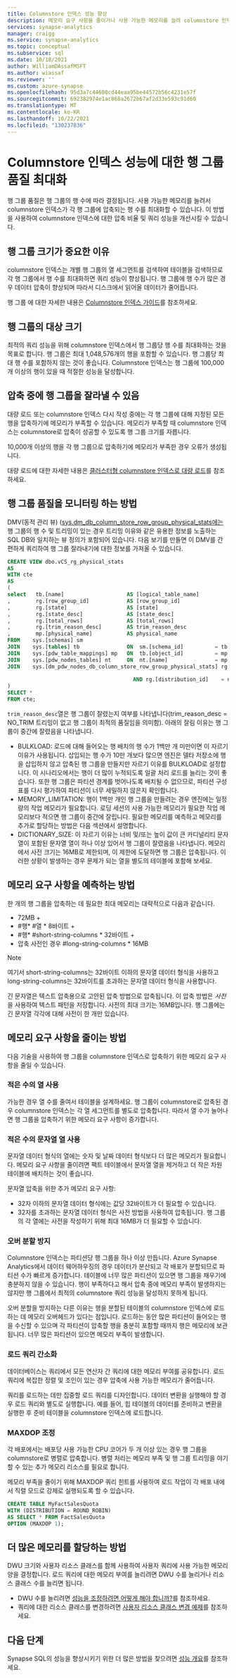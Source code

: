 ```yaml
---
title: Columnstore 인덱스 성능 향상
description: 메모리 요구 사항을 줄이거나 사용 가능한 메모리를 늘려 columnstore 인덱스가 각 행 그룹으로 압축되는 행 수를 최대화합니다.
services: synapse-analytics
manager: craigg
ms.service: synapse-analytics
ms.topic: conceptual
ms.subservice: sql
ms.date: 10/18/2021
author: WilliamDAssafMSFT
ms.author: wiassaf
ms.reviewer: ''
ms.custom: azure-synapse
ms.openlocfilehash: 95d3a7c44608cd44eaa95be44572b56c4231e57f
ms.sourcegitcommit: 692382974e1ac868a2672b67af2d33e593c91d60
ms.translationtype: MT
ms.contentlocale: ko-KR
ms.lasthandoff: 10/22/2021
ms.locfileid: "130237836"
---
```

# <a name="maximize-rowgroup-quality-for-columnstore-index-performance"></a>Columnstore 인덱스 성능에 대한 행 그룹 품질 최대화

행 그룹 품질은 행 그룹의 행 수에 따라 결정됩니다. 사용 가능한 메모리를 늘려서 columnstore 인덱스가 각 행 그룹에 압축되는 행 수를 최대화할 수 있습니다.  이 방법을 사용하여 columnstore 인덱스에 대한 압축 비율 및 쿼리 성능을 개선시킬 수 있습니다.

## <a name="why-the-rowgroup-size-matters"></a>행 그룹 크기가 중요한 이유

columnstore 인덱스는 개별 행 그룹의 열 세그먼트를 검색하여 테이블을 검색하므로 각 행 그룹에서 행 수를 최대화하면 쿼리 성능이 향상됩니다. 행 그룹에 행 수가 많은 경우 데이터 압축이 향상되며 따라서 디스크에서 읽어올 데이터가 줄어듭니다.

행 그룹 에 대한 자세한 내용은 [Columnstore 인덱스 가이드](/sql/relational-databases/indexes/columnstore-indexes-overview?view=azure-sqldw-latest&preserve-view=true)를 참조하세요.

## <a name="target-size-for-rowgroups"></a>행 그룹의 대상 크기

최적의 쿼리 성능을 위해 columnstore 인덱스에서 행 그룹당 행 수를 최대화하는 것을 목표로 합니다. 행 그룹은 최대 1,048,576개의 행을 포함할 수 있습니다. 행 그룹당 최대 행 수를 포함하지 않는 것이 좋습니다. Columnstore 인덱스는 행 그룹에 100,000개 이상의 행이 있을 때 적절한 성능을 달성합니다.

## <a name="rowgroups-can-get-trimmed-during-compression"></a>압축 중에 행 그룹을 잘라낼 수 있음

대량 로드 또는 columnstore 인덱스 다시 작성 중에는 각 행 그룹에 대해 지정된 모든 행을 압축하기에 메모리가 부족할 수 있습니다. 메모리가 부족할 때 columnstore 인덱스는 columnstore로 압축이 성공할 수 있도록 행 그룹 크기를 자릅니다.

10,000개 이상의 행을 각 행 그룹으로 압축하기에 메모리가 부족한 경우 오류가 생성됩니다.

대량 로드에 대한 자세한 내용은 [클러스터형 columnstore 인덱스로 대량 로드](/sql/relational-databases/indexes/columnstore-indexes-data-loading-guidance?view=azure-sqldw-latest#bulk&preserve-view=true)를 참조하세요.

## <a name="how-to-monitor-rowgroup-quality"></a>행 그룹 품질을 모니터링 하는 방법

DMV(동적 관리 뷰) ([sys.dm_db_column_store_row_group_physical_stats에는](/sql/relational-databases/system-dynamic-management-views/sys-dm-db-column-store-row-group-physical-stats-transact-sql?view=azure-sqldw-latest&preserve-view=true) 행 그룹의 행 수 및 트리밍이 있는 경우 트리밍 이유와 같은 유용한 정보를 노출하는 SQL DB와 일치하는 뷰 정의가 포함되어 있습니다. 다음 보기를 만들면 이 DMV를 간편하게 쿼리하여 행 그룹 잘라내기에 대한 정보를 가져올 수 있습니다.

```sql
CREATE VIEW dbo.vCS_rg_physical_stats
AS
WITH cte
AS
(
select   tb.[name]                    AS [logical_table_name]
,        rg.[row_group_id]            AS [row_group_id]
,        rg.[state]                   AS [state]
,        rg.[state_desc]              AS [state_desc]
,        rg.[total_rows]              AS [total_rows]
,        rg.[trim_reason_desc]        AS trim_reason_desc
,        mp.[physical_name]           AS physical_name
FROM    sys.[schemas] sm
JOIN    sys.[tables] tb               ON  sm.[schema_id]          = tb.[schema_id]
JOIN    sys.[pdw_table_mappings] mp   ON  tb.[object_id]          = mp.[object_id]
JOIN    sys.[pdw_nodes_tables] nt     ON  nt.[name]               = mp.[physical_name]
JOIN    sys.[dm_pdw_nodes_db_column_store_row_group_physical_stats] rg      ON  rg.[object_id]     = nt.[object_id]
                                                                            AND rg.[pdw_node_id]   = nt.[pdw_node_id]
                                        AND rg.[distribution_id]    = nt.[distribution_id]
)
SELECT *
FROM cte;
```

`trim_reason_desc`열은 행 그룹이 잘렸는지 여부를 나타냅니다(trim_reason_desc = NO_TRIM 트리밍이 없고 행 그룹이 최적의 품질임을 의미함). 아래의 잘림 이유는 행 그룹이 중간에 잘렸음을 나타냅니다.

- BULKLOAD: 로드에 대해 들어오는 행 배치의 행 수가 1백만 개 미만이면 이 자르기 이유가 사용됩니다. 삽입되는 행 수가 10만 개보다 많으면 엔진은 델타 저장소에 행을 삽입하지 않고 압축된 행 그룹을 만들지만 자르기 이유를 BULKLOAD로 설정합니다. 이 시나리오에서는 행이 더 많이 누적되도록 일괄 처리 로드를 늘리는 것이 좋습니다. 또한 행 그룹은 파티션 경계를 벗어나도록 배치될 수 없으므로, 파티션 구성표를 다시 평가하여 파티션이 너무 세밀하지 않은지 확인합니다.
- MEMORY_LIMITATION: 행이 1백만 개인 행 그룹을 만들려는 경우 엔진에는 일정량의 작업 메모리가 필요합니다. 로딩 세션의 사용 가능한 메모리가 필요한 작업 메모리보다 적으면 행 그룹이 중간에 잘립니다. 필요한 메모리를 예측하고 메모리를 추가로 할당하는 방법은 다음 섹션에서 설명합니다.
- DICTIONARY_SIZE: 이 자르기 이유는 너비 및/또는 높이 값이 큰 카디널리티 문자열이 포함된 문자열 열이 하나 이상 있어서 행 그룹이 잘렸음을 나타냅니다. 메모리에서 사전 크기는 16MB로 제한되며, 이 제한에 도달하면 행 그룹은 압축됩니다. 이러한 상황이 발생하는 경우 문제가 되는 열을 별도의 테이블에 포함해 보세요.

## <a name="how-to-estimate-memory-requirements"></a>메모리 요구 사항을 예측하는 방법

한 개의 행 그룹을 압축하는 데 필요한 최대 메모리는 대략적으로 다음과 같습니다.

- 72MB +
- \#행\* \#열 \* 8바이트 +
- \#행\* \#short-string-columns \* 32바이트 +
- 압축 사전인 경우 \#long-string-columns \* 16MB

> [!NOTE]
> 여기서 short-string-columns는 32바이트 이하의 문자열 데이터 형식을 사용하고 long-string-columns는 32바이트를 초과하는 문자열 데이터 형식을 사용합니다.

긴 문자열은 텍스트 압축용으로 고안된 압축 방법으로 압축됩니다. 이 압축 방법은 *사전* 을 사용하여 텍스트 패턴을 저장합니다. 사전의 최대 크기는 16MB입니다. 행 그룹에는 긴 문자열 각각에 대해 사전이 한 개만 있습니다.

## <a name="ways-to-reduce-memory-requirements"></a>메모리 요구 사항을 줄이는 방법

다음 기술을 사용하여 행 그룹을 columnstore 인덱스로 압축하기 위한 메모리 요구 사항을 줄일 수 있습니다.

### <a name="use-fewer-columns"></a>적은 수의 열 사용

가능한 경우 열 수를 줄여서 테이블을 설계하세요. 행 그룹이 columnstore로 압축된 경우 columnstore 인덱스는 각 열 세그먼트를 별도로 압축합니다. 따라서 열 수가 늘어나면 행 그룹을 압축하기 위한 메모리 요구 사항이 증가합니다.

### <a name="use-fewer-string-columns"></a>적은 수의 문자열 열 사용

문자열 데이터 형식의 열에는 숫자 및 날짜 데이터 형식보다 더 많은 메모리가 필요합니다. 메모리 요구 사항을 줄이려면 팩트 테이블에서 문자열 열을 제거하고 더 작은 차원 테이블에 배치하는 것이 좋습니다.

문자열 압축을 위한 추가 메모리 요구 사항:

- 32자 이하의 문자열 데이터 형식에는 값당 32바이트가 더 필요할 수 있습니다.
- 32자를 초과하는 문자열 데이터 형식은 사전 방법을 사용하여 압축됩니다.  행 그룹의 각 열에는 사전을 작성하기 위해 최대 16MB가 더 필요할 수 있습니다.

### <a name="avoid-over-partitioning"></a>오버 분할 방지

Columnstore 인덱스는 파티션당 행 그룹을 하나 이상 만듭니다. Azure Synapse Analytics에서 데이터 웨어하우징의 경우 데이터가 분산되고 각 배포가 분할되므로 파티션 수가 빠르게 증가합니다. 테이블에 너무 많은 파티션이 있으면 행 그룹을 채우기에 충분하지 않을 수 있습니다. 행이 부족하다고 해서 압축 중에 메모리 부족이 발생하지는 않지만 행 그룹에서 최적의 columnstore 쿼리 성능을 달성하지 못하게 됩니다.

오버 분할을 방지하는 다른 이유는 행을 분할된 테이블의 columnstore 인덱스에 로드하는 데 메모리 오버헤드가 있다는 점입니다. 로드하는 동안 많은 파티션이 들어오는 행을 수신할 수 있으며 각 파티션이 압축할 행을 충분히 포함할 때까지 행은 메모리에 보관됩니다. 너무 많은 파티션이 있으면 메모리 부족이 발생합니다.

### <a name="simplify-the-load-query"></a>로드 쿼리 간소화

데이터베이스는 쿼리에서 모든 연산자 간 쿼리에 대한 메모리 부여를 공유합니다. 로드 쿼리에 복잡한 정렬 및 조인이 있는 경우 압축에 사용 가능한 메모리가 줄어듭니다.

쿼리를 로드하는 데만 집중할 로드 쿼리를 디자인합니다. 데이터 변환을 실행해야 할 경우 로드 쿼리와 별도로 실행합니다. 예를 들어, 힙 테이블의 데이터를 준비하고 변환을 실행한 후 준비 테이블을 columnstore 인덱스에 로드합니다. 

### <a name="adjust-maxdop"></a>MAXDOP 조정

각 배포에서는 배포당 사용 가능한 CPU 코어가 두 개 이상 있는 경우 행 그룹을 columnstore로 병렬로 압축합니다. 병렬 처리는 메모리 부족 및 행 그룹 트리밍을 야기할 수 있는 추가 메모리 리소스를 필요로 합니다.

메모리 부족을 줄이기 위해 MAXDOP 쿼리 힌트를 사용하여 로드 작업이 각 배포 내에서 직렬 모드로 강제로 실행되도록 할 수 있습니다.

```sql
CREATE TABLE MyFactSalesQuota
WITH (DISTRIBUTION = ROUND_ROBIN)
AS SELECT * FROM FactSalesQuota
OPTION (MAXDOP 1);
```

## <a name="ways-to-allocate-more-memory"></a>더 많은 메모리를 할당하는 방법

DWU 크기와 사용자 리소스 클래스를 함께 사용하여 사용자 쿼리에 사용 가능한 메모리 양을 결정합니다. 로드 쿼리에 대한 메모리 부여를 늘리려면 DWU 수를 늘리거나 리소스 클래스 수를 늘리면 됩니다.

- DWU 수를 늘리려면 [성능을 조정하려면 어떻게 해야 합니까?](../sql-data-warehouse/quickstart-scale-compute-portal.md?context=/azure/synapse-analytics/context/context)를 참조하세요.
- 쿼리에 대한 리소스 클래스를 변경하려면 [사용자 리소스 클래스 변경 예제](../sql-data-warehouse/resource-classes-for-workload-management.md?context=/azure/synapse-analytics/context/context#change-a-users-resource-class)를 참조하세요.

## <a name="next-steps"></a>다음 단계

Synapse SQL의 성능을 향상시키기 위한 더 많은 방법을 찾으려면 [성능 개요](../overview-terminology.md)를 참조하세요.

